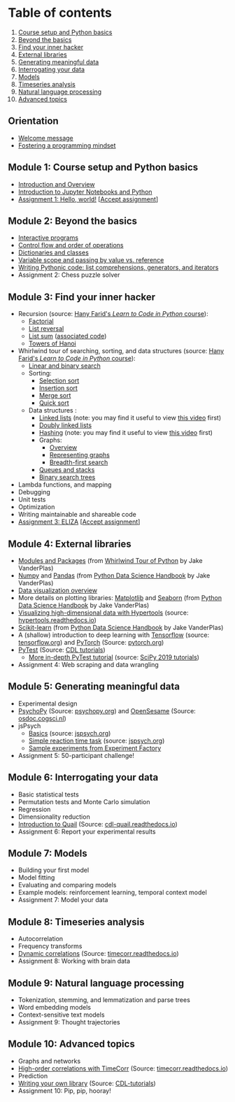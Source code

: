 # Table of contents
1. [Course setup and Python basics](#module-1-course-setup-and-python-basics)
2. [Beyond the basics](#module-2-beyond-the-basics)
3. [Find your inner hacker](#module-3-find-your-inner-hacker)
4. [External libraries](#module-4-external-libraries)
5. [Generating meaningful data](#module-5-generating-meaningful-data)
6. [Interrogating your data](#module-6-interrogating-your-data)
7. [Models](#module-7-models)
8. [Timeseries analysis](#module-8-timeseries-analysis)
9. [Natural language processing](#module-9-natural-language-processing)
10. [Advanced topics](#module-10-advanced-topics)

## Orientation
- [Welcome message](https://youtu.be/UjHUfUCpTQU)
- [Fostering a programming mindset](https://github.com/ContextLab/cs-for-psych/blob/master/slides/module_0/programming_mindset.md)

## Module 1: Course setup and Python basics

- [Introduction and Overview](https://colab.research.google.com/github/ContextLab/cs-for-psych/blob/master/slides/module_1/introduction_and_overview.ipynb)
- [Introduction to Jupyter Notebooks and Python](https://colab.research.google.com/github/ContextLab/cs-for-psych/blob/master/slides/module_1/intro_to_python.ipynb)
- [Assignment 1: Hello, world!](https://github.com/ContextLab/psyc32-hello-world) [[Accept assignment](https://classroom.github.com/a/rw4gMFGJ)]

## Module 2: Beyond the basics
- [Interactive programs](https://colab.research.google.com/github/ContextLab/cs-for-psych/blob/master/slides/module_2/interactive_programming.ipynb)
- [Control flow and order of operations](https://colab.research.google.com/github/ContextLab/cs-for-psych/blob/master/slides/module_2/control_flow_and_ooo.ipynb)
- [Dictionaries and classes](https://colab.research.google.com/github/ContextLab/cs-for-psych/blob/master/slides/module_2/dictionaries_and_classes.ipynb)
- [Variable scope and passing by value vs. reference](https://colab.research.google.com/github/ContextLab/cs-for-psych/blob/master/slides/module_2/scope_and_passing_by_value_vs_reference.ipynb)
- [Writing Pythonic code: list comprehensions, generators, and iterators](https://colab.research.google.com/github/ContextLab/cs-for-psych/blob/master/slides/module_2/pythonic_code.ipynb)
- Assignment 2: Chess puzzle solver

## Module 3: Find your inner hacker
- Recursion (source: [Hany Farid's *Learn to Code in Python* course](https://farid.berkeley.edu/downloads/tutorials/learnPython/)):
  - [Factorial](https://drive.google.com/file/d/1n2vX-cH7JCAEX7AYCgVbBux6V-xJ52wd/view)
  - [List reversal](https://drive.google.com/file/d/1jBbKrTOn3KmipNOWWcmSv601hkJeTizp/view?usp=sharing)
  - [List sum](https://drive.google.com/file/d/1kFyKqe5OIiJZ6WWS_JypRF5xedcyijrp/view?usp=sharing) ([associated code](https://drive.google.com/file/d/1CCYpy7pThwP2FLGVBHdANEL1uF03Dnif/view?usp=sharing))
  - [Towers of Hanoi](https://drive.google.com/file/d/15SEWU23_iQD80Vs5vbkefdyiegnWoTyO/view?usp=sharing)
- Whirlwind tour of searching, sorting, and data structures (source: [Hany Farid's *Learn to Code in Python* course](https://farid.berkeley.edu/downloads/tutorials/learnPython/)):
  - [Linear and binary search](https://drive.google.com/file/d/1EukvYAyuyVnMJoYJGEO-qF7f2oy2jroX/view?usp=sharing)
  - Sorting:
    - [Selection sort](https://drive.google.com/file/d/1LahEi_vWr1U7gWFNT4SwAh1tzAc8gXn-/view?usp=sharing)
    - [Insertion sort](https://drive.google.com/file/d/13BSt9rPYvd1txaXqgHPvM0-CA2tHqQEm/view?usp=sharing)
    - [Merge sort](https://drive.google.com/file/d/1nrzVsPfblxft36pc44M3TrVqDaHsnCd3/view?usp=sharing)
    - [Quick sort](https://drive.google.com/file/d/1NJWiskxYLYL6F4i_-wjDQU59vhdYzIT4/view?usp=sharing)
  - Data structures :
    - [Linked lists](https://drive.google.com/file/d/1pdff_xyC8VSU_QX8_POLNlo88Wf317Sx/view?usp=sharing) (note: you may find it useful to view [this video](https://drive.google.com/file/d/1bGmFBsp7-kqSPcu1j2hXMM2GgZ7WiULE/view?usp=sharing) first)
    - [Doubly linked lists](https://drive.google.com/file/d/1WQ957ItVBXgUovedipVywUz8QNY1neLP/view?usp=sharing)
    - [Hashing](https://drive.google.com/file/d/1DYNmUGr2mnaoflaWAecdN0aYRl5HjBsd/view?usp=sharing) (note: you may find it useful to view [this video](https://drive.google.com/file/d/1yTw3wdLTHcsQkjnwwCb9FZp3PPf_xtZu/view?usp=sharing) first)
    - Graphs:
      - [Overview](https://drive.google.com/file/d/1Phf9dveviodykjUzwCzkR2nFMqyWqiwo/view?usp=sharing)
      - [Representing graphs](https://drive.google.com/file/d/1tRRVLJyeuemjMNMyS690lz4IPpYB-IWv/view?usp=sharing)
      - [Breadth-first search](https://drive.google.com/file/d/1tRRVLJyeuemjMNMyS690lz4IPpYB-IWv/view?usp=sharing)
    - [Queues and stacks](https://drive.google.com/file/d/13fnBkyRSHuTWwVkJuOZuXL072rrHl5tC/view?usp=sharing)
    - [Binary search trees](https://drive.google.com/file/d/1LuGuXDga4OtbHfdAvQSoBseQmCBYNMkh/view?usp=sharing)
- Lambda functions, and mapping
- Debugging
- Unit tests
- Optimization
- Writing maintainable and shareable code
- [Assignment 3: ELIZA](https://github.com/ContextLab/psyc32-eliza) [[Accept assignment](https://classroom.github.com/a/7b99w_qT)]

## Module 4: External libraries
- [Modules and Packages](https://jakevdp.github.io/WhirlwindTourOfPython/13-modules-and-packages.html) (from [Whirlwind Tour of Python](https://jakevdp.github.io/WhirlwindTourOfPython/index.html) by Jake VanderPlas)
- [Numpy](https://jakevdp.github.io/PythonDataScienceHandbook/02.00-introduction-to-numpy.html) and [Pandas](https://jakevdp.github.io/PythonDataScienceHandbook/03.00-introduction-to-pandas.html) (from [Python Data Science Handbook](https://jakevdp.github.io/PythonDataScienceHandbook/index.html) by Jake VanderPlas)
- [Data visualization overview](https://github.com/ContextLab/cs-for-psych/blob/master/slides/module_4/data_visualization.ipynb)
- More details on plotting libraries: [Matplotlib](https://jakevdp.github.io/PythonDataScienceHandbook/04.00-introduction-to-matplotlib.html) and [Seaborn](https://jakevdp.github.io/PythonDataScienceHandbook/04.14-visualization-with-seaborn.html) (from [Python Data Science Handbook](https://jakevdp.github.io/PythonDataScienceHandbook/index.html) by Jake VanderPlas)
- [Visualizing high-dimensional data with Hypertools](https://hypertools.readthedocs.io/en/latest/tutorials.html) (source: [hypertools.readthedocs.io](https://hypertools.readthedocs.io/))
- [Scikit-learn](https://jakevdp.github.io/PythonDataScienceHandbook/05.02-introducing-scikit-learn.html) (from [Python Data Science Handbook](https://jakevdp.github.io/PythonDataScienceHandbook/index.html) by Jake VanderPlas)
- A (shallow) introduction to deep learning with [Tensorflow](https://www.tensorflow.org/tutorials/quickstart/beginner) (source: [tensorflow.org](https://www.tensorflow.org/)) and [PyTorch](https://pytorch.org/tutorials/beginner/deep_learning_60min_blitz.html) (Source: [pytorch.org](https://pytorch.org/))
- [PyTest](https://github.com/ContextLab/CDL-tutorials/tree/master/testing) (Source: [CDL tutorials](https://github.com/ContextLab/CDL-tutorials))
  - [More in-depth PyTest tutorial](https://www.youtube.com/watch?v=LX2ksGYXJ80) (source: [SciPy 2019 tutorials](https://www.youtube.com/redirect?v=LX2ksGYXJ80&redir_token=QUFFLUhqbFVjTkw0a3djNGx3SnlrdlRsOFVteDU0cmpYd3xBQ3Jtc0tsWkEyeXpHODd4SXJyRWpXUHlOcFhTSEVXUGt4SFpUUmpQOW5sT05GOGVxeTRaaUFQZi15OXFnV3ozTHh4ZWNoSHU5V0lkd0E0UUo2THZ5TnV3YVdvQWxlelVHZW1QYlFlN1JfbGFVZEJDRGdQX0N6MA%3D%3D&event=video_description&q=https%3A%2F%2Fwww.scipy2019.scipy.org%2Ftutorial-participant-instructions))
- Assignment 4: Web scraping and data wrangling

## Module 5: Generating meaningful data
- Experimental design
- [PsychoPy](https://www.psychopy.org/gettingStarted.html) (Source: [psychopy.org](https://www.psychopy.org/)) and [OpenSesame](https://osdoc.cogsci.nl/3.2/tutorials/beginner/) (Source: [osdoc.cogsci.nl](https://osdoc.cogsci.nl/))
- jsPsych
  - [Basics](https://www.jspsych.org/tutorials/hello-world/) (source: [jspsych.org](https://www.jspsych.org/))
  - [Simple reaction time task](https://www.jspsych.org/tutorials/rt-task/) (source: [jspsych.org](https://www.jspsych.org/))
  - [Sample experiments from Experiment Factory](https://expfactory.github.io/)
- Assignment 5: 50-participant challenge!

## Module 6: Interrogating your data
- Basic statistical tests
- Permutation tests and Monte Carlo simulation
- Regression
- Dimensionality reduction
- [Introduction to Quail](https://cdl-quail.readthedocs.io/en/latest/tutorial.html) (Source: [cdl-quail.readthedocs.io](https://cdl-quail.readthedocs.io/))
- Assignment 6: Report your experimental results

## Module 7: Models
- Building your first model
- Model fitting
- Evaluating and comparing models
- Example models: reinforcement learning, temporal context model
- Assignment 7: Model your data

## Module 8: Timeseries analysis
- Autocorrelation
- Frequency transforms
- [Dynamic correlations](https://timecorr.readthedocs.io/en/latest/tutorials.html) (Source: [timecorr.readthedocs.io](https://timecorr.readthedocs.io/))
- Assignment 8: Working with brain data

## Module 9: Natural language processing
- Tokenization, stemming, and lemmatization and parse trees
- Word embedding models
- Context-sensitive text models
- Assignment 9: Thought trajectories

## Module 10: Advanced topics
- Graphs and networks
- [High-order correlations with TimeCorr](https://timecorr.readthedocs.io/en/latest/tutorials.html) (Source: [timecorr.readthedocs.io](https://timecorr.readthedocs.io/))
- Prediction
- [Writing your own library](https://github.com/ContextLab/CDL-tutorials/blob/master/packages/README.md) (Source: [CDL-tutorials](https://github.com/ContextLab/CDL-tutorials))
- Assignment 10: Pip, pip, hooray!
